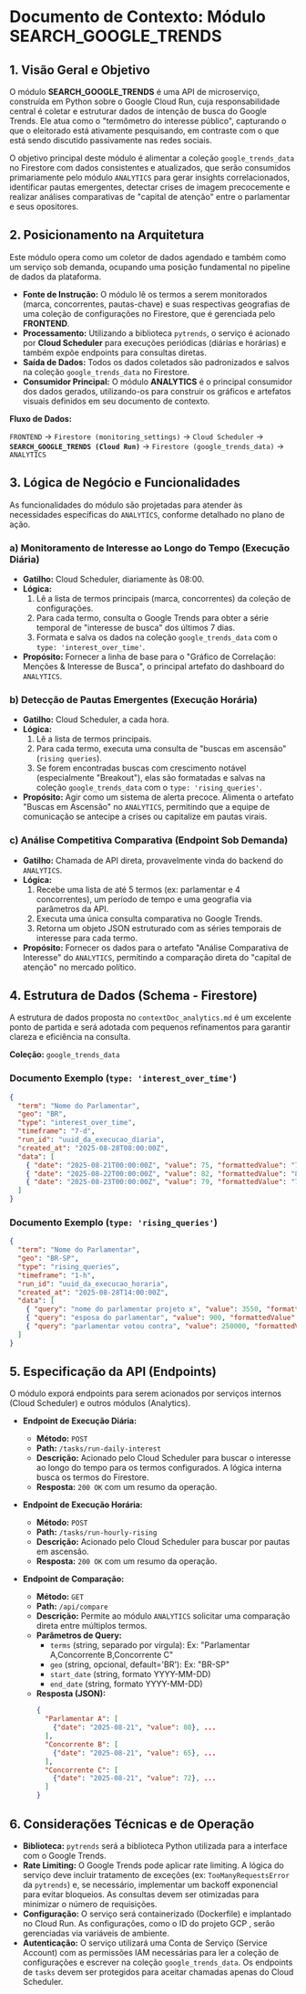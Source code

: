 # **Documento de Contexto: Módulo SEARCH_GOOGLE_TRENDS**

## 1. Visão Geral e Objetivo

O módulo **SEARCH_GOOGLE_TRENDS** é uma API de microserviço, construída em Python sobre o Google Cloud Run, cuja responsabilidade central é coletar e estruturar dados de intenção de busca do Google Trends. Ele atua como o "termômetro do interesse público", capturando o que o eleitorado está ativamente pesquisando, em contraste com o que está sendo discutido passivamente nas redes sociais.

O objetivo principal deste módulo é alimentar a coleção `google_trends_data` no Firestore com dados consistentes e atualizados, que serão consumidos primariamente pelo módulo `ANALYTICS` para gerar insights correlacionados, identificar pautas emergentes, detectar crises de imagem precocemente e realizar análises comparativas de "capital de atenção" entre o parlamentar e seus opositores.

## 2. Posicionamento na Arquitetura

Este módulo opera como um coletor de dados agendado e também como um serviço sob demanda, ocupando uma posição fundamental no pipeline de dados da plataforma.

*   **Fonte de Instrução:** O módulo lê os termos a serem monitorados (marca, concorrentes, pautas-chave) e suas respectivas geografias de uma coleção de configurações no Firestore, que é gerenciada pelo **FRONTEND**.
*   **Processamento:** Utilizando a biblioteca `pytrends`, o serviço é acionado por **Cloud Scheduler** para execuções periódicas (diárias e horárias) e também expõe endpoints para consultas diretas.
*   **Saída de Dados:** Todos os dados coletados são padronizados e salvos na coleção `google_trends_data` no Firestore.
*   **Consumidor Principal:** O módulo **ANALYTICS** é o principal consumidor dos dados gerados, utilizando-os para construir os gráficos e artefatos visuais definidos em seu documento de contexto.

**Fluxo de Dados:**

`FRONTEND` -> `Firestore (monitoring_settings)` -> `Cloud Scheduler` -> **`SEARCH_GOOGLE_TRENDS (Cloud Run)`** -> `Firestore (google_trends_data)` -> `ANALYTICS`

## 3. Lógica de Negócio e Funcionalidades

As funcionalidades do módulo são projetadas para atender às necessidades específicas do `ANALYTICS`, conforme detalhado no plano de ação.

### a) Monitoramento de Interesse ao Longo do Tempo (Execução Diária)

*   **Gatilho:** Cloud Scheduler, diariamente às 08:00.
*   **Lógica:**
    1.  Lê a lista de termos principais (marca, concorrentes) da coleção de configurações.
    2.  Para cada termo, consulta o Google Trends para obter a série temporal de "interesse de busca" dos últimos 7 dias.
    3.  Formata e salva os dados na coleção `google_trends_data` com o `type: 'interest_over_time'`.
*   **Propósito:** Fornecer a linha de base para o "Gráfico de Correlação: Menções & Interesse de Busca", o principal artefato do dashboard do `ANALYTICS`.

### b) Detecção de Pautas Emergentes (Execução Horária)

*   **Gatilho:** Cloud Scheduler, a cada hora.
*   **Lógica:**
    1.  Lê a lista de termos principais.
    2.  Para cada termo, executa uma consulta de "buscas em ascensão" (`rising queries`).
    3.  Se forem encontradas buscas com crescimento notável (especialmente "Breakout"), elas são formatadas e salvas na coleção `google_trends_data` com o `type: 'rising_queries'`.
*   **Propósito:** Agir como um sistema de alerta precoce. Alimenta o artefato "Buscas em Ascensão" no `ANALYTICS`, permitindo que a equipe de comunicação se antecipe a crises ou capitalize em pautas virais.

### c) Análise Competitiva Comparativa (Endpoint Sob Demanda)

*   **Gatilho:** Chamada de API direta, provavelmente vinda do backend do `ANALYTICS`.
*   **Lógica:**
    1.  Recebe uma lista de até 5 termos (ex: parlamentar e 4 concorrentes), um período de tempo e uma geografia via parâmetros da API.
    2.  Executa uma única consulta comparativa no Google Trends.
    3.  Retorna um objeto JSON estruturado com as séries temporais de interesse para cada termo.
*   **Propósito:** Fornecer os dados para o artefato "Análise Comparativa de Interesse" do `ANALYTICS`, permitindo a comparação direta do "capital de atenção" no mercado político.

## 4. Estrutura de Dados (Schema - Firestore)

A estrutura de dados proposta no `contextDoc_analytics.md` é um excelente ponto de partida e será adotada com pequenos refinamentos para garantir clareza e eficiência na consulta.

**Coleção:** `google_trends_data`

### Documento Exemplo (`type: 'interest_over_time'`)

```json
{
  "term": "Nome do Parlamentar",
  "geo": "BR",
  "type": "interest_over_time",
  "timeframe": "7-d",
  "run_id": "uuid_da_execucao_diaria",
  "created_at": "2025-08-28T08:00:00Z",
  "data": [
    { "date": "2025-08-21T00:00:00Z", "value": 75, "formattedValue": "75" },
    { "date": "2025-08-22T00:00:00Z", "value": 82, "formattedValue": "82" },
    { "date": "2025-08-23T00:00:00Z", "value": 79, "formattedValue": "79" }
  ]
}
```

### Documento Exemplo (`type: 'rising_queries'`)

```json
{
  "term": "Nome do Parlamentar",
  "geo": "BR-SP",
  "type": "rising_queries",
  "timeframe": "1-h",
  "run_id": "uuid_da_execucao_horaria",
  "created_at": "2025-08-28T14:00:00Z",
  "data": [
    { "query": "nome do parlamentar projeto x", "value": 3550, "formattedValue": "+3.550%" },
    { "query": "esposa do parlamentar", "value": 900, "formattedValue": "+900%" },
    { "query": "parlamentar votou contra", "value": 250000, "formattedValue": "Breakout" }
  ]
}
```

## 5. Especificação da API (Endpoints)

O módulo exporá endpoints para serem acionados por serviços internos (Cloud Scheduler) e outros módulos (Analytics).

*   **Endpoint de Execução Diária:**
    *   **Método:** `POST`
    *   **Path:** `/tasks/run-daily-interest`
    *   **Descrição:** Acionado pelo Cloud Scheduler para buscar o interesse ao longo do tempo para os termos configurados. A lógica interna busca os termos do Firestore.
    *   **Resposta:** `200 OK` com um resumo da operação.

*   **Endpoint de Execução Horária:**
    *   **Método:** `POST`
    *   **Path:** `/tasks/run-hourly-rising`
    *   **Descrição:** Acionado pelo Cloud Scheduler para buscar por pautas em ascensão.
    *   **Resposta:** `200 OK` com um resumo da operação.

*   **Endpoint de Comparação:**
    *   **Método:** `GET`
    *   **Path:** `/api/compare`
    *   **Descrição:** Permite ao módulo `ANALYTICS` solicitar uma comparação direta entre múltiplos termos.
    *   **Parâmetros de Query:**
        *   `terms` (string, separado por vírgula): Ex: "Parlamentar A,Concorrente B,Concorrente C"
        *   `geo` (string, opcional, default='BR'): Ex: "BR-SP"
        *   `start_date` (string, formato YYYY-MM-DD)
        *   `end_date` (string, formato YYYY-MM-DD)
    *   **Resposta (JSON):**
        ```json
        {
          "Parlamentar A": [
            {"date": "2025-08-21", "value": 80}, ...
          ],
          "Concorrente B": [
            {"date": "2025-08-21", "value": 65}, ...
          ],
          "Concorrente C": [
            {"date": "2025-08-21", "value": 72}, ...
          ]
        }
        ```

## 6. Considerações Técnicas e de Operação

*   **Biblioteca:** `pytrends` será a biblioteca Python utilizada para a interface com o Google Trends.
*   **Rate Limiting:** O Google Trends pode aplicar rate limiting. A lógica do serviço deve incluir tratamento de exceções (ex: `TooManyRequestsError` da `pytrends`) e, se necessário, implementar um backoff exponencial para evitar bloqueios. As consultas devem ser otimizadas para minimizar o número de requisições.
*   **Configuração:** O serviço será containerizado (Dockerfile) e implantado no Cloud Run. As configurações, como o ID do projeto GCP , serão gerenciadas via variáveis de ambiente.
*   **Autenticação:** O serviço utilizará uma Conta de Serviço (Service Account) com as permissões IAM necessárias para ler a coleção de configurações e escrever na coleção `google_trends_data`. Os endpoints de `tasks` devem ser protegidos para aceitar chamadas apenas do Cloud Scheduler.